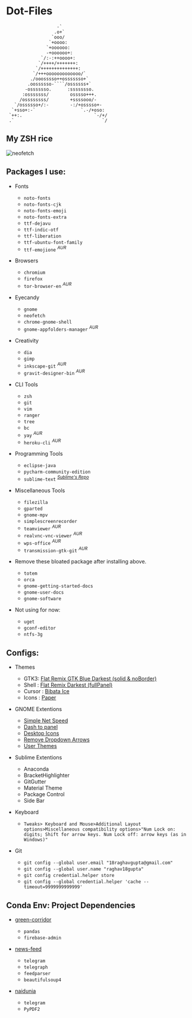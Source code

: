 # Dot-Files

```
                   -`
                  .o+`
                 `ooo/
                `+oooo:
               `+oooooo:
               -+oooooo+:
             `/:-:++oooo+:
            `/++++/+++++++:
           `/++++++++++++++:
          `/+++ooooooooooooo/`
         ./ooosssso++osssssso+`
        .oossssso-````/ossssss+`
       -osssssso.      :ssssssso.
      :osssssss/        osssso+++.
     /ossssssss/        +ssssooo/-
   `/ossssso+/:-        -:/+osssso+-
  `+sso+:-`                 `.-/+oso:
 `++:.                           `-/+/
 .`                                 `/
```

## My ZSH rice

![neofetch](https://raw.githubusercontent.com/raghav18gupta/dotfiles/master/imgs/neofetch-ss.png)

## Packages I use:

- Fonts
	- `noto-fonts`
	- `noto-fonts-cjk`
	- `noto-fonts-emoji`
	- `noto-fonts-extra`
	- `ttf-dejavu`
	- `ttf-indic-otf`
	- `ttf-liberation`
	- `ttf-ubuntu-font-family`
	- `ttf-emojione` <sup>*AUR*</sup>

- Browsers
	- `chromium`
	- `firefox`
	- `tor-browser-en` <sup>*AUR*</sup>

- Eyecandy
	- `gnome`
	- `neofetch`
	- `chrome-gnome-shell`
	- `gnome-appfolders-manager` <sup>*AUR*</sup>

- Creativity
	- `dia`
	- `gimp`
	- `inkscape-git` <sup>*AUR*</sup>
	- `gravit-designer-bin` <sup>*AUR*</sup>

- CLI Tools
	- `zsh`
	- `git`
	- `vim`
	- `ranger`
	- `tree`
	- `bc`
	- `yay` <sup>*AUR*</sup>
	- `heroku-cli` <sup>*AUR*</sup>

- Programming Tools
	- `eclipse-java`
	- `pycharm-community-edition`
	- `sublime-text` <sup>*[Sublime's Repo](https://www.sublimetext.com/docs/3/linux_repositories.html#pacman)*</sup>

- Miscellaneous Tools
	- `filezilla`
	- `gparted`
	- `gnome-mpv`
	- `simplescreenrecorder`
	- `teamviewer` <sup>*AUR*</sup>
	- `realvnc-vnc-viewer` <sup>*AUR*</sup>
	- `wps-office` <sup>*AUR*</sup>
	- `transmission-gtk-git` <sup>*AUR*</sup>

- Remove these bloated package after installing above.
	- `totem`
	- `orca`
	- `gnome-getting-started-docs`
	- `gnome-user-docs`
	- `gnome-software`

- Not using for now:
	- `uget`
	- `gconf-editor`
	- `ntfs-3g`


## Configs:
- Themes
	- GTK3: [Flat Remix GTK Blue Darkest (solid & noBorder)](https://www.gnome-look.org/p/1214931/)
	- Shell : [Flat Remix Darkest (fullPanel)](https://www.gnome-look.org/p/1013030/)
	- Cursor : [Bibata Ice](https://www.gnome-look.org/p/1197198/)
	- Icons : [Paper](https://github.com/snwh/paper-icon-theme)

- GNOME Extentions
	- [Simple Net Speed](https://extensions.gnome.org/extension/1085/simple-net-speed/)
	- [Dash to panel](https://extensions.gnome.org/extension/1160/dash-to-panel/)
	- [Desktop Icons](https://extensions.gnome.org/extension/1465/desktop-icons/)
	- [Remove Dropdown Arrows](https://extensions.gnome.org/extension/800/remove-dropdown-arrows/)
	- [User Themes](https://extensions.gnome.org/extension/19/user-themes/)

- Sublime Extentions
	- Anaconda
	- BracketHighlighter
	- GitGutter
	- Material Theme
	- Package Control
	- Side Bar

- Keyboard
	- `Tweaks> Keyboard and Mouse>Additional Layout options>Miscellaneous compatibility options>"Num Lock on: digits; Shift for arrow keys. Num Lock off: arrow keys (as in Windows)"`

- Git

	- `git config --global user.email "18raghavgupta@gmail.com"`
	- `git config --global user.name "raghav18gupta"`
	- `git config credential.helper store`
	- `git config --global credential.helper 'cache --timeout=9999999999999'`


## Conda Env: Project Dependencies
- [green-corridor](https://github.com/raghav18gupta/green-corridor-v2)
	- `pandas`
	- `firebase-admin`

- [news-feed](https://github.com/raghav18gupta/IndianExpressBot)
	- `telegram`
	- `telegraph`
	- `feedparser`
	- `beautifulsoup4`

- [naidunia](https://github.com/raghav18gupta/naidunia-epaper-downloder)
	- `telegram`
	- `PyPDF2`
